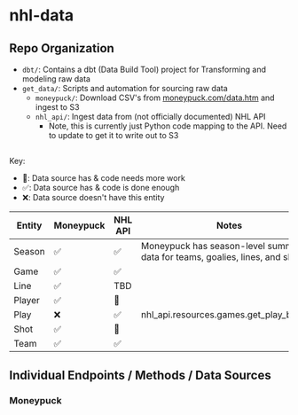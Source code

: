 # nhl-data

## Repo Organization

- `dbt/`: Contains a dbt (Data Build Tool) project for Transforming and modeling raw data
- `get_data/`: Scripts and automation for sourcing raw data
  - `moneypuck/`: Download CSV's from [moneypuck.com/data.htm](https://moneypuck.com/data.htm) and ingest to S3
  - `nhl_api/`: Ingest data from (not officially documented) NHL API
    - Note, this is currently just Python code mapping to the API.  Need to update to get it to write out to S3 <!-- TODO: Write NHL API to S3 -->

## 

Key:
- 🚧: Data source has & code needs more work
- ✅: Data source has & code is done enough
- ❌: Data source doesn't have this entity

Entity | Moneypuck | NHL API | Notes
---|---|---|---
Season | ✅ | ✅ | Moneypuck has season-level summary data for teams, goalies, lines, and skaters
Game | ✅ | ✅ |
Line | ✅ | TBD | 
Player | ✅ | 🚧 |
Play | ❌ | ✅ | nhl_api.resources.games.get_play_by_play
Shot | ✅ | 🚧 |
Team | ✅ | ✅ |

## Individual Endpoints / Methods / Data Sources

### Moneypuck

